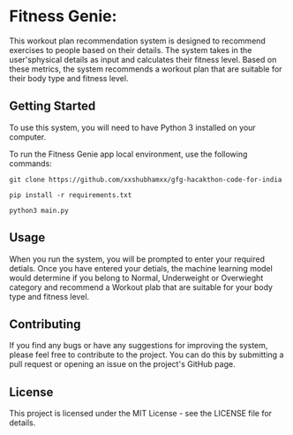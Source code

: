 #  Fitness Genie:

This workout plan recommendation system is designed to recommend exercises to people based on their details. The system takes in the user'sphysical details as input and calculates their fitness level. Based on these metrics, the system recommends a workout plan that are suitable for their body type and fitness level.

## Getting Started

To use this system, you will need to have Python 3 installed on your computer. 

To run the Fitness Genie app local environment, use the following commands:  

```
git clone https://github.com/xxshubhamxx/gfg-hacakthon-code-for-india
```
```
pip install -r requirements.txt
```
```
python3 main.py
```

## Usage

When you run the system, you will be prompted to enter your required detials. Once you have entered your detials, the machine learning model would determine if you belong to Normal, Underweight or Overwieght category and recommend a Workout plab that are suitable for your body type and fitness level.

## Contributing

If you find any bugs or have any suggestions for improving the system, please feel free to contribute to the project. You can do this by submitting a pull request or opening an issue on the project's GitHub page.

## License

This project is licensed under the MIT License - see the LICENSE file for details.